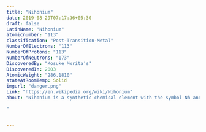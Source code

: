 ```yaml
---
title: "Nihonium"
date: 2019-08-29T07:17:36+05:30
draft: false
LatinName: "Nihonium"
atomicnumber: "113"
classification: "Post-Transition-Metal"
NumberOfElectrons: "113"
NumberOfProtons: "113"
NumberOfNeutrons: "173" 
DiscoveredBy: "Kosuke Morita's" 
DiscoveredIn: 2003
AtomicWeight: "286.1810"
stateAtRoomTemp: Solid
imgurl: "danger.png"
Link: "https://en.wikipedia.org/wiki/Nihonium"
about: "Nihonium is a synthetic chemical element with the symbol Nh and atomic number 113. It is extremely radioactive; its most stable known isotope, nihonium-286, has a half-life of about 10 seconds. In the periodic table, nihonium is a transactinide element in the p-block. It is a member of period 7 and group 13.

"


---
```


